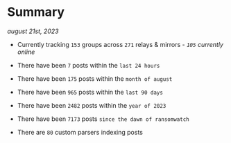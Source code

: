 
# Summary
_august 21st, 2023_

- Currently tracking `153` groups across `271` relays & mirrors - _`105` currently online_

- There have been `7` posts within the `last 24 hours`

- There have been `175` posts within the `month of august`

- There have been `965` posts within the `last 90 days`

- There have been `2482` posts within the `year of 2023`

- There have been `7173` posts `since the dawn of ransomwatch`

- There are `80` custom parsers indexing posts
